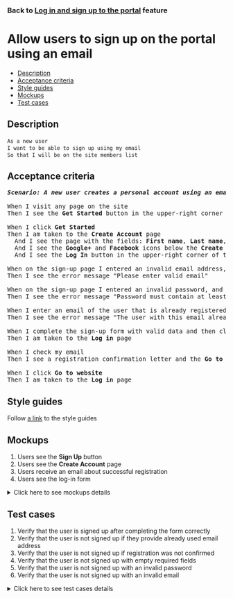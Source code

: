 ### Back to [Log in and sign up to the portal](../../README.md) feature

# Allow users to sign up on the portal using an email

- [Description](#description)
- [Acceptance criteria](#acceptance-criteria)
- [Style guides](#style-guides)
- [Mockups](#mockups)
- [Test cases](#test-cases)

## Description

    As a new user
    I want to be able to sign up using my email
    So that I will be on the site members list

## Acceptance criteria

<pre>
<b><i>Scenario: A new user creates a personal account using an email</i></b>

When I visit any page on the site
Then I see the <b>Get Started</b> button in the upper-right corner of the page

When I click <b>Get Started</b>
Then I am taken to the <b>Create Account</b> page
  And I see the page with the fields: <b>First name</b>, <b>Last name</b>, <b>Email</b>, <b>Password</b>, and the <b>Sign up</b> button
  And I see the <b>Google+</b> and <b>Facebook</b> icons below the <b>Create Account</b> label
  And I see the <b>Log In</b> button in the upper-right corner of the page next to the label "Already have an account?"

When on the sign-up page I entered an invalid email address, and then click <b>Sign up</b>
Then I see the error message "Please enter valid email"

When on the sign-up page I entered an invalid password, and click <b>Sign up</b>
Then I see the error message "Password must contain at least 8 characters (letters and numbers)"

When I enter an email of the user that is already registered
Then I see the error message "The user with this email already exists in the system"

When I complete the sign-up form with valid data and then click <b>Sign up</b>
Then I am taken to the <b>Log in</b> page

When I check my email
Then I see a registration confirmation letter and the <b>Go to website</b> button

When I click <b>Go to website</b>
Then I am taken to the <b>Log in</b> page
</pre>

## Style guides

Follow [a link](https://www.figma.com/proto/0zkkf5WC77OSpvyD6YXpFE/Style-guides?page-id=0%3A1&node-id=19%3A5368&viewport=266%2C48%2C0.54&scaling=min-zoom&starting-point-node-id=19%3A5368) to the style guides

## Mockups

1. Users see the <b>Sign Up</b> button
2. Users see the <b>Create Account</b> page
3. Users receive an email about successful registration
4. Users see the log-in form

<details>
  <summary>Click here to see mockups details</summary>

**1. Users see the Sign Up button:**

![Users see the Sign Up button](/web_application_features/log_in_and_sign_up/images/home_page_logged_out_user.png)

**2. Users see the Create Account page:**

![Users see the Create Account page](/web_application_features/log_in_and_sign_up/images/sing_up_empty_form.png)

**3. Users receive an email about successful registration:**

![Users receive an email about successful registration](/web_application_features/log_in_and_sign_up/images/email_successful_sing_up.png)

**4. Users see the log-in form:**

![Users see the log-in form](/web_application_features/log_in_and_sign_up/images/log_in_empty_form.png)

</details>

## Test cases

1. Verify that the user is signed up after completing the form correctly
2. Verify that the user is not signed up if they provide already used email address
3. Verify that the user is not signed up if registration was not confirmed
4. Verify that the user is not signed up with empty required fields
5. Verify that the user is not signed up with an invalid password
6. Verify that the user is not signed up with an invalid email

<details>
  <summary>Click here to see test cases details</summary>

### **#1. Verify that the user is signed up after completing the form correctly**

|Preconditions|Steps|Expected result
------|-------|----------
|- Go to the Sports Hub home page</br>- The user is not logged in to the account|1) In the upper-right corner of the page, click **Get Started**</br>2) Enter valid data in all required fields on the **Create Account** page</br>3) Click **Sign Up**</br>4) Check the entered email inbox</br>5) In the subscription confirmation email, click **Go to website**|4) The user receives the subscription confirmation email</br>5) The user goes to the **Log in** page and is able to log in with the data used to sign up|

### **#2. Verify that the user is not signed up if they provide already used email address**

|Preconditions|Steps|Expected result
------|-------|----------
|- Go to the Sports Hub home page</br>- The user is not logged in to the account</br>- The user already has an account on the Sports Hub site|1) Click **Get Started**</br>2) Enter valid data in all required fields on the **Create Account** page</br>3) Enter the email of an already registered user</br>4) Click **Sign up**|4) The user receives the message that the email address is already in use|

### **#3. Verify that the user is not signed up if registration was not confirmed**

|Preconditions|Steps|Expected result
------|-------|----------
|- Go to the Sports Hub home page</br>- The user is not logged in to the account|1) Click **Get Started**</br>2) Enter valid data in all required fields on the **Create Account** page</br>3) Click **Sign up**</br>4) Check your email</br>5) Do not confirm registration </br>6) Go to the <b>Log in</b> page</br>7) Try to log in with credentials used to sign up|4) The user receives an email about successful registration</br>7) The user is not able to log in|

### **#4. Verify that the user is not signed up with empty required fields**

|Preconditions|Steps|Expected result
------|-------|----------
|- Go to the Sports Hub home page</br>- The user is not logged in to the account|1) Click **Get started**</br>2) Leave the required fields empty on the **Create Account** page</br>3) Click **Sign up**|3) The user receives a message that all required fields should not be empty|

### **#5. Verify that the user is not signed up with an invalid password**

|Preconditions|Steps|Expected result
------|-------|----------
|- Go to the Sports Hub home page</br>- The user is not logged in to the account</br>-Password must contain at least 8 characters (letters and numbers)|1) Click **Get Started**</br>2) Enter valid data in all required fields on the **Create Account** page</br>3) Type the password that contains less than 8 characters, does not contain letters, or contains only letters or numbers</br>4) Click **Sign up**|4) The message "_Password must contain at least 8 characters (letters and numbers)_" appears|

### **#6. Verify that the user is not signed up with an invalid email**

|Preconditions|Steps|Expected result
------|-------|----------
|- Go to the Sports Hub home page</br>- The user is not logged in to the account|1) Click **Get Started**</br>2) Enter valid data in all required fields on the **Create Account** page</br>3) Enter an invalid email address</br>4) Click **Sign up**|4) The message "_Please enter valid email_" appears|
</details>
